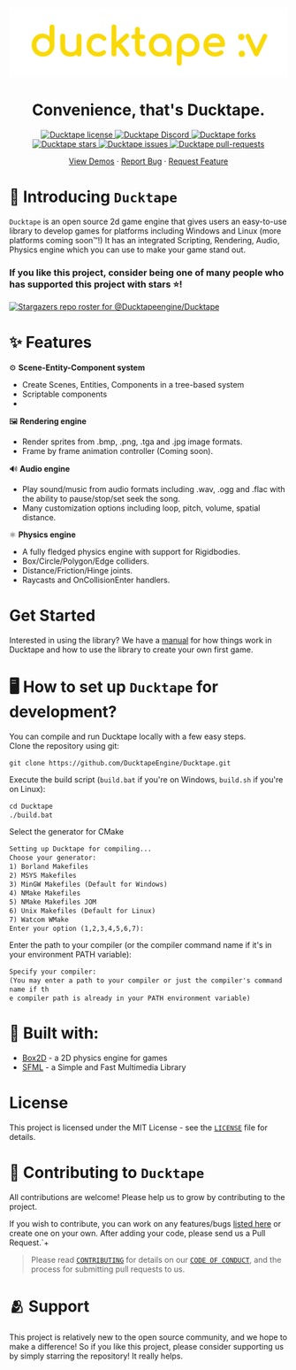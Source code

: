 
<br><br><br>
<p align="center">
    <a href="https://ducktapeengine.github.io/" target="_blank">
        <img src="https://raw.githubusercontent.com/DucktapeEngine/Branding/main/banner-transparent.png" alt="logo" width="600px"/>
    </a>
<p/>
<h1 align="center">Convenience, that's Ducktape.</h1>

<p align="center">
    <a href="https://github.com/ducktapeengine/ducktape/blob/master/LICENSE" target="blank">
    <img src="https://img.shields.io/github/license/ducktapeengine/ducktape?style=for-the-badge" alt="Ducktape license" />
    </a>
    <a href="https://dsc.gg/ducktape" target="blank">
    <img src="https://img.shields.io/discord/831047342215659521?style=for-the-badge" alt="Ducktape Discord" />
    </a>
    <a href="https://github.com/ducktapeengine/ducktape/fork" target="blank">
    <img src="https://img.shields.io/github/forks/ducktapeengine/ducktape?style=for-the-badge" alt="Ducktape forks"/>
    </a>
    <a href="https://github.com/ducktapeengine/ducktape/stargazers" target="blank">
    <img src="https://img.shields.io/github/stars/ducktapeengine/ducktape?style=for-the-badge" alt="Ducktape stars"/>
    </a>
    <a href="https://github.com/ducktapeengine/ducktape/issues" target="blank">
    <img src="https://img.shields.io/github/issues/ducktapeengine/ducktape?style=for-the-badge" alt="Ducktape issues"/>
    </a>
    <a href="https://github.com/ducktapeengine/ducktape/pulls" target="blank">
    <img src="https://img.shields.io/github/issues-pr/ducktapeengine/ducktape?style=for-the-badge" alt="Ducktape pull-requests"/>
    </a>
</p>

<p align="center">
    <a href="https://ducktapeengine.github.io/demo" target="blank">View Demos</a>
    ·
    <a href="https://github.com/DucktapeEngine/Ducktape/issues/new?assignees=&labels=&template=bug_report.md&title=">Report Bug</a>
    ·
    <a href="https://github.com/DucktapeEngine/Ducktape/issues/new?assignees=&labels=&template=feature_request.md&title=">Request Feature</a>
</p>

# 👋 Introducing `Ducktape`
`Ducktape` is an open source 2d game engine that gives users an easy-to-use library to develop games for platforms including Windows and Linux (more platforms coming soon™️!) It has an integrated Scripting, Rendering, Audio, Physics engine which you can use to make your game stand out.

   
### If you like this project, consider being one of many people who has supported this project with stars ⭐!

[![Stargazers repo roster for @Ducktapeengine/Ducktape](https://reporoster.com/stars/Ducktapeengine/Ducktape)](https://github.com/Ducktapeengine/ducktape/stargazers)
    
# ✨ Features

⚙️ **Scene-Entity-Component system**
- Create Scenes, Entities, Components in a tree-based system
- Scriptable components
- 
🖼️ **Rendering engine**
- Render sprites from .bmp, .png, .tga and .jpg image formats.
- Frame by frame animation controller (Coming soon).

🔊 **Audio engine**
- Play sound/music from audio formats including .wav, .ogg and .flac with the ability to pause/stop/set seek the song.
- Many customization options including loop, pitch, volume, spatial distance.

⚛️ **Physics engine**
- A fully fledged physics engine with support for Rigidbodies.
- Box/Circle/Polygon/Edge colliders.
- Distance/Friction/Hinge joints.
- Raycasts and OnCollisionEnter handlers.
    
# Get Started
Interested in using the library? We have a [manual](https://ducktapeengine.github.io/docs/intro) for how things work in Ducktape and how to use the library to create your own first game.
    
# 🖥️ How to set up `Ducktape` for development?
You can compile and run Ducktape locally with a few easy steps.  
Clone the repository using git:
```
git clone https://github.com/DucktapeEngine/Ducktape.git
```
Execute the build script (`build.bat` if you're on Windows, `build.sh` if you're on Linux):
```
cd Ducktape
./build.bat
```
Select the generator for CMake
```
Setting up Ducktape for compiling...
Choose your generator:
1) Borland Makefiles
2) MSYS Makefiles
3) MinGW Makefiles (Default for Windows)
4) NMake Makefiles
5) NMake Makefiles JOM
6) Unix Makefiles (Default for Linux)
7) Watcom WMake
Enter your option (1,2,3,4,5,6,7):
```
Enter the path to your compiler (or the compiler command name if it's in your environment PATH variable):
```
Specify your compiler:
(You may enter a path to your compiler or just the compiler's command name if th
e compiler path is already in your PATH environment variable)
```
# 🔨 Built with:
- [Box2D](https://github.com/erincatto/box2d) - a 2D physics engine for games
- [SFML](https://github.com/SFML/SFML) - a Simple and Fast Multimedia Library
    
# License
This project is licensed under the MIT License - see the [`LICENSE`](LICENSE) file for details.

# 🤝 Contributing to `Ducktape`
All contributions are welcome! Please help us to grow by contributing to the project.

If you wish to contribute, you can work on any features/bugs [listed here](https://github.com/DucktapeEngine/Ducktape/issues) or create one on your own. After adding your code, please send us a Pull Request.`+

> Please read [`CONTRIBUTING`](CONTRIBUTING.md) for details on our [`CODE OF CONDUCT`](CODE_OF_CONDUCT.md), and the process for submitting pull requests to us.

# 🫂 Support
This project is relatively new to the open source community, and we hope to make a difference! So if you like this project, please consider supporting us by simply starring the repository! It really helps.
